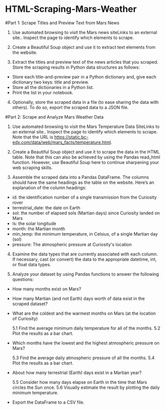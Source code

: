 # HTML-Scraping-Mars-Weather

#Part 1: Scrape Titles and Preview Text from Mars News

1. Use automated browsing to visit the Mars news siteLinks to an external site.. Inspect the page to identify which elements to scrape.

2. Create a Beautiful Soup object and use it to extract text elements from the website.

3. Extract the titles and preview text of the news articles that you scraped. Store the scraping results in Python data structures as follows:
  * Store each title-and-preview pair in a Python dictionary and, give each dictionary two keys: title and preview.
  * Store all the dictionaries in a Python list.
  * Print the list in your notebook.

4. Optionally, store the scraped data in a file (to ease sharing the data with others). To do so, export the scraped data to a JSON file.

#Part 2: Scrape and Analyze Mars Weather Data

1. Use automated browsing to visit the Mars Temperature Data SiteLinks to an external site.. Inspect the page to identify which elements to scrape. Note that the URL is https://static.bc-edx.com/data/web/mars_facts/temperature.html.

2. Create a Beautiful Soup object and use it to scrape the data in the HTML table. Note that this can also be achieved by using the Pandas read_html function. However, use Beautiful Soup here to continue sharpening your web scraping skills.

3. Assemble the scraped data into a Pandas DataFrame. The columns should have the same headings as the table on the website. Here’s an explanation of the column headings:
  * id: the identification number of a single transmission from the Curiosity rover
  * terrestrial_date: the date on Earth
  * sol: the number of elapsed sols (Martian days) since Curiosity landed on Mars
  * ls: the solar longitude
  * month: the Martian month
  * min_temp: the minimum temperature, in Celsius, of a single Martian day (sol)
  * pressure: The atmospheric pressure at Curiosity's location

4. Examine the data types that are currently associated with each column. If necessary, cast (or convert) the data to the appropriate datetime, int, or float data types.

5. Analyze your dataset by using Pandas functions to answer the following questions:
  * How many months exist on Mars?
  * How many Martian (and not Earth) days worth of data exist in the scraped dataset?
  * What are the coldest and the warmest months on Mars (at the location of Curiosity)
    
    5.1 Find the average minimum daily temperature for all of the months.
    5.2 Plot the results as a bar chart.
    
  * Which months have the lowest and the highest atmospheric pressure on Mars?
    
    5.3 Find the average daily atmospheric pressure of all the months.
    5.4 Plot the results as a bar chart.
    
  * About how many terrestrial (Earth) days exist in a Martian year? 
  
    5.5 Consider how many days elapse on Earth in the time that Mars circles the Sun once.
    5.6 Visually estimate the result by plotting the daily minimum temperature.
    
  * Export the DataFrame to a CSV file.

 
 
